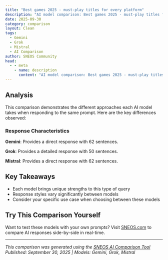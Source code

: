 ```yaml
---
title: "Best games 2025 - must-play titles for every platform"
description: "AI model comparison: Best games 2025 - must-play titles for every platform..."
date: 2025-09-30
category: comparison
layout: Clean
tags:
  - Gemini
  - Grok
  - Mistral
  - AI Comparison
author: SNEOS Community
head:
  - - meta
    - name: description
      content: "AI model comparison: Best games 2025 - must-play titles for every platform..."
---
```


<ChatComparison
  title="Best games 2025 - must-play titles for every platform"
  prompt="Best games 2025 - must-play titles for every platform"
  :responses='{
    "Gemini": "Okay, let\u0027s speculate on some of the most anticipated games for 2025, keeping in mind that release dates are always subject to change!  This is a mix of announced titles, strong rumors, and reasonable expectations based on development cycles.\n\n**General Expectations for 2025 Gaming:**\n\n*   **Continued Emphasis on Cross-Platform:** Expect more games with cross-play and cross-progression features.\n*   **Next-Gen Optimization:** Developers will be more comfortable maximizing the power of the PS5 and Xbox Series X/S, leading to even more visually stunning and technically impressive games.\n*   **AI Advancements:** We\u0027ll likely see further integration of AI for smarter enemies, more dynamic worlds, and possibly even more personalized gameplay experiences.\n*   **Cloud Gaming:**  Cloud gaming services will continue to grow and potentially offer more compelling options.\n*   **VR Maturation:** While VR might not be fully mainstream, we\u0027ll likely see some significant VR releases.\n\n**Here\u0027s a breakdown by platform and genre, with a mix of confirmed and highly anticipated titles:**\n\n**PlayStation 5**\n\n*   **Marvel\u0027s Spider-Man 3 (Likely):**  Insomniac has set a high bar.  Expect a continuation of the story, building on the gameplay innovations of the first two games and *Marvel\u0027s Spider-Man: Miles Morales*.  The Symbiote storyline opens up huge possibilities.\n*   **Wolverine (Likely):**  Also by Insomniac.  A darker, grittier tone is expected, and the early trailers looked promising. Expect the combat to be visceral.\n*   **Death Stranding 2: On the Beach (Confirmed):** Hideo Kojima is back with another mind-bending adventure.  Expect the unexpected.\n*   **Silent Hill 2 Remake (Likely):** Bloober Team is working on this, and it\u0027s a highly anticipated return to the classic psychological horror game.\n*   **Stellar Blade (April 2024):** While slated for early 2024, it\u0027s inclusion could easily be extended as a must play in 2025. It\u0027s likely to retain popularity due to it\u0027s great combat and mature, and compelling sci-fi story.\n\n**Xbox Series X/S**\n\n*   **Fable (Likely):**  Playground Games is developing this reboot/reimagining of the beloved RPG franchise.  Expect a blend of humor, adventure, and moral choices.\n*   **Avowed (Likely):** Obsidian Entertainment\u0027s first-person fantasy RPG.  Often compared to *Skyrim*, but with Obsidian\u0027s signature focus on story and character.\n*   **Perfect Dark (Likely):** The Initiative is working on this reboot of the classic spy thriller.  Expect a blend of stealth, action, and cutting-edge technology.\n*   **Contraband (Unlikely - Might Slip to 2026):** A co-op open-world smuggler\u0027s paradise set in the fictional 1970s Bayan, from Avalanche Studios.\n*   **Senua\u0027s Saga: Hellblade II (May 2024):** While slated for mid 2024, it\u0027s inclusion could easily be extended as a must play in 2025, given the depth and beauty of this title.\n\n**Nintendo Switch (and Successor Console - Switch 2/Switch Pro?)**\n\n*   **New 3D Mario (Highly Likely):**  Nintendo typically releases a major 3D Mario title every few years.  Expect innovation and joy.  Potentially a launch title for a new console.\n*   **Metroid Prime 4 (Possible, But Uncertain):**  Development restarted, so it\u0027s a wildcard. If it does launch, it will be HUGE for Nintendo.\n*   **The Legend of Zelda: Breath of the Wild Successor (Less Likely - Could be 2026):** Nintendo could follow up on Tears of the Kingdom with another open world title.\n*   **Donkey Kong 3D Platformer (Rumored):** A new 3D Donkey Kong game is rumored to be in development, potentially reviving the franchise.\n\n**PC**\n\n*   **Grand Theft Auto VI (Very Likely):** Rockstar\u0027s next behemoth.  Expect groundbreaking graphics, a massive open world, and a gripping story.  Likely to be a PC release shortly after the console release.\n*   **The Elder Scrolls VI (Less Likely - More Likely 2026/2027):** Bethesda\u0027s next big RPG.  Details are scarce, but the hype is immense.\n*   **Star Citizen (Ongoing Development, but Potentially Major Updates):** Cloud Imperium Games\u0027 ambitious space sim.  Always a work in progress, but potentially reaching new levels of polish and content in 2025.\n*   **Avowed (Likely):**  See Xbox Series X/S.  Many Xbox games are also on PC.\n*   **Fable (Likely):** See Xbox Series X/S.\n\n**Multiplatform (Available on Several Platforms)**\n\n*   **Dragon Age: Dreadwolf (Likely):** BioWare\u0027s next fantasy RPG.  Fans are eager to see if they can recapture the magic of the earlier *Dragon Age* games.\n*   **Mass Effect 5 (Very Early - Could Slip to 2026/2027):** Also by BioWare. The future of this series remains uncertain, but the announcement has made fans hyped.\n*   **Beyond Good \u0026 Evil 2 (Unlikely - Development Hell):**  Ubisoft\u0027s long-awaited sequel.  It\u0027s been in development for a *very* long time, so its release is uncertain.\n*   **Final Fantasy VII Rebirth Part 3 (Likely):** Square Enix will be keen to wrap up this trilogy.\n\n**Mobile**\n\n*   **Genshin Impact Successor/Big New Mobile IP (Likely):** miHoYo could announce or release a major new mobile title.\n*   **AAA Ports:** Expect more console and PC games to be ported to mobile devices, especially with advancements in mobile hardware.\n\n**VR (PlayStation VR2, PC VR, Meta Quest)**\n\n*   **AAA VR Title from a Major Studio (Likely):**  Sony, Meta, or another major studio might release a flagship VR title to push the platform forward.\n*   **Continued Indie VR Innovation:**  The indie VR scene continues to produce interesting and experimental games.\n\n**Important Considerations:**\n\n*   **Release Dates are Fluid:**  Game development is unpredictable.  Many of these games could be delayed.\n*   **Surprises:**  The biggest hits are often the ones we *don\u0027t* see coming.  Keep an eye out for unexpected announcements.\n*   **Personal Preference:**  Ultimately, the best games are the ones that appeal to *your* tastes.\n\n**In summary, 2025 looks promising, with a mix of established franchises and potentially groundbreaking new IPs. Keep an eye on gaming news and announcements in the coming months for more concrete details and release dates.**\n",
    "Grok": "While I can\u2019t predict the future with certainty, I can provide a speculative list of some of the most anticipated games for 2025 based on current trends, announced projects, and industry buzz as of late 2023. These titles are likely to be must-plays across various platforms (PC, PlayStation, Xbox, Nintendo Switch, and mobile). Keep in mind that release dates can shift, and some games might be delayed beyond 2025. I\u2019ll also include a mix of confirmed upcoming titles and highly speculated ones based on developer activity and fan expectations.\n\n---\n\n### **Multi-Platform Must-Play Titles**\n1. **Grand Theft Auto VI (GTA VI)**  \n   - **Platforms**: PS5, Xbox Series X|S, (PC likely later)  \n   - **Why It\u2019s a Must-Play**: Rockstar Games\u2019 next open-world juggernaut is set in a modern-day Vice City (based on Miami) with unprecedented detail, dual protagonists, and groundbreaking gameplay mechanics. The 2023 trailer already broke the internet, and 2025 is the expected release window. It\u2019s poised to redefine gaming with its scale and storytelling.\n   - **Genre**: Action-Adventure, Open World  \n   - **Anticipated Release**: Fall 2025 (based on Take-Two Interactive\u2019s fiscal year targets)\n\n2. **Mass Effect 5 (Tentative Title)**  \n   - **Platforms**: PS5, Xbox Series X|S, PC  \n   - **Why It\u2019s a Must-Play**: BioWare is returning to its iconic sci-fi RPG franchise after the success of the Legendary Edition remaster. Teasers suggest a return to the Milky Way with ties to both the original trilogy and Andromeda. Fans expect deep narrative choices and next-gen visuals.  \n   - **Genre**: Action RPG  \n   - **Anticipated Release**: Late 2025 (speculative, based on development updates)\n\n3. **Assassin\u2019s Creed Hexe**  \n   - **Platforms**: PS5, Xbox Series X|S, PC  \n   - **Why It\u2019s a Must-Play**: Part of Ubisoft\u2019s ambitious Assassin\u2019s Creed roadmap, Hexe is rumored to focus on witchcraft and darker themes, possibly set during the Holy Roman Empire\u2019s witch hunts. It promises a more focused, stealth-driven experience compared to recent expansive entries.  \n   - **Genre**: Action-Stealth  \n   - **Anticipated Release**: Mid-2025 (based on Ubisoft\u2019s planned releases)\n\n---\n\n### **PlayStation Exclusives**\n4. **Wolverine (Marvel\u2019s Wolverine)**  \n   - **Platforms**: PS5 (possibly PS5 Pro)  \n   - **Why It\u2019s a Must-Play**: Developed by Insomniac Games, fresh off their Spider-Man success, this title will dive into Logan\u2019s gritty, violent world. Expect fast-paced combat, a mature story, and top-tier production values exclusive to Sony\u2019s ecosystem.  \n   - **Genre**: Action-Adventure  \n   - **Anticipated Release**: Early 2025 (based on leaked development timelines before delays)\n\n5. **Ghost of Tsushima 2 (Tentative Title)**  \n   - **Platforms**: PS5  \n   - **Why It\u2019s a Must-Play**: Sucker Punch\u2019s samurai epic gets a sequel, likely expanding on Jin Sakai\u2019s story or introducing a new protagonist in feudal Japan. Stunning visuals, refined combat, and a deeper open world are expected.  \n   - **Genre**: Action-Adventure  \n   - **Anticipated Release**: Late 2025 (speculative)\n\n---\n\n### **Xbox Exclusives**\n6. **Fable (Reboot)**  \n   - **Platforms**: Xbox Series X|S, PC (Game Pass Day One)  \n   - **Why It\u2019s a Must-Play**: Playground Games, known for Forza Horizon, is rebooting this beloved RPG series with humor, charm, and a vibrant fantasy world. Expect next-gen graphics and modernized mechanics while retaining Fable\u2019s quirky essence.  \n   - **Genre**: Action RPG  \n   - **Anticipated Release**: Mid-2025 (based on Xbox showcase updates)\n\n7. **Perfect Dark (Reboot)**  \n   - **Platforms**: Xbox Series X|S, PC (Game Pass Day One)  \n   - **Why It\u2019s a Must-Play**: The Initiative and Crystal Dynamics are reviving this classic spy shooter. A futuristic setting, stealth-action gameplay, and a strong narrative focus could make it a standout Xbox exclusive.  \n   - **Genre**: First-Person Shooter/Stealth  \n   - **Anticipated Release**: 2025 (speculative)\n\n---\n\n### **Nintendo Switch (or Switch 2)**\n8. **Metroid Prime 4: Beyond**  \n   - **Platforms**: Nintendo Switch (possibly Switch 2)  \n   - **Why It\u2019s a Must-Play**: Announced years ago, this long-awaited sequel from Retro Studios is finally slated for 2025. Expect exploration, atmospheric storytelling, and a visual overhaul, potentially as a launch title for Nintendo\u2019s next-gen hardware.  \n   - **Genre**: Action-Adventure (Metroidvania)  \n   - **Anticipated Release**: 2025 (confirmed window)\n\n9. **Pok\u00E9mon Legends: Z-A**  \n   - **Platforms**: Nintendo Switch (possibly Switch 2)  \n   - **Why It\u2019s a Must-Play**: Following the success of Pok\u00E9mon Legends: Arceus, this title focuses on the Kalos region and Mega Evolution. Set in an urban environment (Lumiose City), it promises a fresh take on the series with open-world exploration.  \n   - **Genre**: Action RPG  \n   - **Anticipated Release**: 2025 (confirmed by The Pok\u00E9mon Company)\n\n---\n\n### **PC Exclusives or PC-Centric**\n10. **Civilization VII**  \n    - **Platforms**: PC (likely console ports later)  \n    - **Why It\u2019s a Must-Play**: Firaxis Games continues its legendary strategy series with innovative mechanics, deeper diplomacy, and stunning visuals tailored for powerful PCs. It\u2019s a must for strategy fans craving endless replayability.  \n    - **Genre**: Turn-Based Strategy  \n    - **Anticipated Release**: 2025 (based on typical Civ release cycles)\n\n---\n\n### **Mobile Must-Play Titles**\n11. **Genshin Impact Major Expansion (Natlan Completion or New Region)**  \n    - **Platforms**: iOS, Android (also PC/Consoles)  \n    - **Why It\u2019s a Must-Play**: HoYoverse continues to dominate mobile gaming with Genshin\u2019s breathtaking world and free-to-play model. By 2025, expect the fiery Natlan region\u2019s story to conclude or a new area to be introduced, alongside major gameplay updates.  \n    - **Genre**: Action RPG  \n    - **Anticipated Release**: Throughout 2025 (regular updates)\n\n12. **Zenless Zone Zero Evolution**  \n    - **Platforms**: iOS, Android (also PC/Consoles)  \n    - **Why It\u2019s a Must-Play**: Another HoYoverse title, this urban fantasy ARPG has gained traction since its 2024 launch. By 2025, major content updates and events will likely make it a mobile staple with its stylish combat and storytelling.  \n    - **Genre**: Action RPG  \n    - **Anticipated Release**: Ongoing updates in 2025\n\n---\n\n### **Why These Are Must-Plays**\n- **Innovation**: Titles like GTA VI and Metroid Prime 4 are expected to push technical and gameplay boundaries.  \n- **Cultural Impact**: Games like Pok\u00E9mon Legends: Z-A and Assassin\u2019s Creed Hexe will dominate discussions and communities.  \n- **Platform Diversity**: From Nintendo\u2019s family-friendly charm to Xbox\u2019s Game Pass value and PlayStation\u2019s cinematic exclusives, there\u2019s something for every gamer.  \n- **Accessibility**: Mobile titles like Genshin Impact ensure even casual players have access to top-tier experiences.\n\n---\n\nKeep an eye on gaming events like E3 (if it returns), The Game Awards 2024, and platform-specific showcases for official 2025 announcements. Many of these dates are speculative based on current data, so check for updates closer to the time. What platforms do you game on, and are there specific genres or franchises you\u2019re most excited about? I can dig deeper into those!",
    "Mistral": "Predicting the best games of 2025 is a bit speculative, but based on current trends and upcoming projects, here are some potential must-play titles across various platforms:\n\n### PC\n1. **Cyberpunk 2077: Phantom Liberty** - An expansion to the highly anticipated Cyberpunk 2077, which could bring new depth and storylines to the game.\n2. **Starfield** - Bethesda\u0027s ambitious space RPG, which promises a vast universe to explore and deep RPG mechanics.\n3. **The Elder Scrolls VI** - The next installment in the beloved Elder Scrolls series, likely to feature a massive open world and rich lore.\n4. **Half-Life: Alyx 2** - A potential sequel to the critically acclaimed VR game, continuing the story of Alyx Vance.\n5. **Baldur\u0027s Gate 3** - Larian Studios\u0027 epic RPG, which could be fully released and polished by 2025, offering a deep and immersive experience.\n\n### PlayStation 5\n1. **God of War: Ragnarok** - The sequel to the critically acclaimed God of War (2018), continuing Kratos and Atreus\u0027 journey.\n2. **Final Fantasy XVI** - The next mainline entry in the Final Fantasy series, promising a darker and more mature story.\n3. **Horizon Forbidden West 2** - A potential sequel to Horizon Forbidden West, expanding on Aloy\u0027s adventures in a post-apocalyptic world.\n4. **Spider-Man 2** - The next installment in the Spider-Man series, featuring both Peter Parker and Miles Morales.\n5. **Gran Turismo 7** - The latest entry in the Gran Turismo series, offering stunning graphics and realistic racing simulation.\n\n### Xbox Series X/S\n1. **Halo Infinite: Season 3** - Continued updates and expansions to the Halo Infinite universe, with new story content and multiplayer modes.\n2. **Fable** - The reboot of the beloved Fable series, promising a fresh take on the fantasy RPG genre.\n3. **Forza Motorsport 8** - The next entry in the Forza Motorsport series, offering cutting-edge graphics and realistic racing.\n4. **Avowed** - Obsidian Entertainment\u0027s first-person RPG set in the Pillars of Eternity universe, promising deep RPG mechanics and a rich story.\n5. **State of Decay 3** - The next installment in the zombie survival series, offering improved gameplay and a more immersive world.\n\n### Nintendo Switch\n1. **The Legend of Zelda: Breath of the Wild 2** - The highly anticipated sequel to Breath of the Wild, promising new mechanics and a fresh story.\n2. **Metroid Prime 4** - The next entry in the Metroid Prime series, offering first-person exploration and combat.\n3. **Pok\u00E9mon Legends: Arceus 2** - A potential sequel to Pok\u00E9mon Legends: Arceus, expanding on the open-world gameplay and story.\n4. **Bayonetta 3** - The next installment in the Bayonetta series, offering stylish action and a compelling narrative.\n5. **Super Smash Bros. Ultimate: Fighter Pass 3** - Continued updates and new fighters for the popular fighting game.\n\n### Mobile\n1. **Diablo Immortal** - Blizzard\u0027s mobile entry in the Diablo series, offering a full-fledged action RPG experience on mobile devices.\n2. **Pok\u00E9mon GO: Next Generation** - Potential updates and new features for the popular AR game, keeping it fresh and engaging.\n3. **Genshin Impact: Expansions** - Continued updates and expansions to the popular open-world RPG, adding new regions and storylines.\n4. **Call of Duty: Mobile - Season 2025** - Continued updates and new content for the popular mobile shooter.\n5. **Among Us 2** - A potential sequel or major update to the social deduction game, offering new maps and gameplay mechanics.\n\n### Virtual Reality\n1. **Half-Life: Alyx 2** - As mentioned earlier, a potential sequel to the critically acclaimed VR game.\n2. **Resident Evil 4 VR** - A VR adaptation of the classic horror game, offering immersive and terrifying gameplay.\n3. **The Walking Dead: Saints \u0026 Sinners 2** - A sequel to the popular VR survival game, offering more intense and immersive gameplay.\n4. **Star Wars: Tales from the Galaxy\u0027s Edge 2** - A continuation of the VR Star Wars experience, offering new stories and adventures.\n5. **Beat Saber: Next Generation** - Continued updates and new content for the popular VR rhythm game, keeping it fresh and engaging.\n\nThese predictions are based on current trends and announced projects, but the gaming landscape is always evolving, so keep an eye out for new announcements and surprises!"
  }'
  published-date="22:46"
/>

## Analysis

This comparison demonstrates the different approaches each AI model takes when responding to the same prompt. Here are the key differences observed:

### Response Characteristics

**Gemini**: Provides a direct response with 62 sentences. 

**Grok**: Provides a detailed response with 50 sentences. 

**Mistral**: Provides a direct response with 62 sentences. 

## Key Takeaways

- Each model brings unique strengths to this type of query
- Response styles vary significantly between models
- Consider your specific use case when choosing between these models

## Try This Comparison Yourself

Want to test these models with your own prompts? Visit [SNEOS.com](https://sneos.com) to compare AI responses side-by-side in real-time.

---

*This comparison was generated using the [SNEOS AI Comparison Tool](https://sneos.com)*
*Published: September 30, 2025 | Models: Gemini, Grok, Mistral*
